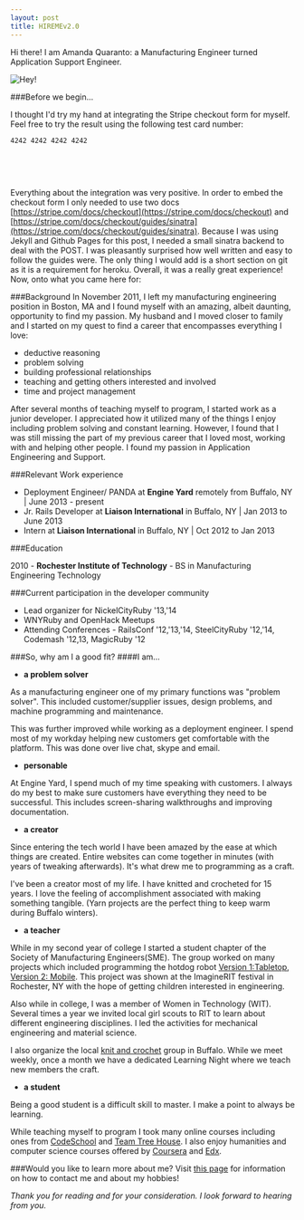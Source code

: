 ```yaml
---
layout: post
title: HIREMEv2.0
---
```


Hi there! I am Amanda Quaranto: a Manufacturing Engineer turned Application Support Engineer.

![Hey!](http://howstuffworks.files.wordpress.com/2011/08/panda4.jpg)

###Before we begin...

I thought I'd try my hand at integrating the Stripe checkout form for myself. Feel free to try the result using the following test card number:

	4242 4242 4242 4242


<br /><form action="http://young-ravine-2763.herokuapp.com/charge" method="post" style="text-align:center">
    <script
        src="https://checkout.stripe.com/checkout.js" class="stripe-button"
        data-key="pk_test_REiRXJkBrkRnp8Nn7YdHN7cb" 
        data-amount="0099"
        data-name="HIREMEv2.0"
        data-description="Blog Post : $0.99"
        data-image="https://fbcdn-sphotos-h-a.akamaihd.net/hphotos-ak-xpf1/t31.0-8/10285142_10100871048204455_9142044647718762879_o.jpg"
        data-allow-remember-me="false">
      </script>
</form>	
<br />

 Everything about the integration was very positive. In order to embed the checkout form I only needed to use two docs [https://stripe.com/docs/checkout](https://stripe.com/docs/checkout) and [https://stripe.com/docs/checkout/guides/sinatra](https://stripe.com/docs/checkout/guides/sinatra). Because I was using Jekyll and Github Pages for this post, I needed a small sinatra backend to deal with the POST. I was pleasantly surprised how well written and easy to follow the guides were. The only thing I would add is a short section on git as it is a requirement for heroku. Overall, it was a really great experience! Now, onto what you came here for:

###Background
In November 2011, I left my manufacturing engineering position in Boston, MA and I found myself with an amazing, albeit daunting, opportunity to find my passion. My husband and I moved closer to family and I started on my quest to find a career that encompasses everything I love:

* deductive reasoning
* problem solving
* building professional relationships
* teaching and getting others interested and involved  
* time and project management

After several months of teaching myself to program, I started work as a junior developer. I appreciated how it utilized many of the things I enjoy including problem solving and constant learning. However, I found that I was still missing the part of my previous career that I loved most, working with and helping other people. I found my passion in Application Engineering and Support.

###Relevant Work experience

* Deployment Engineer/ PANDA at **Engine Yard** remotely from Buffalo, NY | June 2013 - present
* Jr. Rails Developer at **Liaison International** in Buffalo, NY | Jan 2013 to June 2013
* Intern at **Liaison International** in Buffalo, NY | Oct 2012 to Jan 2013

###Education

2010 - **Rochester Institute of Technology** - BS in Manufacturing Engineering Technology 

###Current participation in the developer community

* Lead organizer for NickelCityRuby '13,'14
* WNYRuby and OpenHack Meetups
* Attending Conferences - RailsConf '12,'13,'14, SteelCityRuby '12,'14, Codemash '12,13, MagicRuby '12

###So, why am I a good fit?
####I am...

* **a problem solver**

As a manufacturing engineer one of my primary functions was "problem solver". This included customer/supplier issues, design problems, and machine programming and maintenance.

This was further improved while working as a deployment engineer. I spend most of my workday helping new customers get comfortable with the platform. This was done over live chat, skype and email.

* **personable**

At Engine Yard, I spend much of my time speaking with customers. I always do my best to make sure customers have everything they need to be successful. This includes screen-sharing walkthroughs and improving documentation.

* **a creator** 

Since entering the tech world I have been amazed by the ease at which things are created. Entire websites can come together in minutes (with years of tweaking afterwards). It's what drew me to programming as a craft. 

I've been a creator most of my life. I have knitted and crocheted for 15 years. I love the feeling of accomplishment associated with making something tangible. (Yarn projects are the perfect thing to keep warm during Buffalo winters).

* **a teacher**

While in my second year of college I started a student chapter of the Society of Manufacturing Engineers(SME).  The group worked on many projects which included programming the hotdog robot [Version 1:Tabletop](http://www.youtube.com/watch?v=enmuwG5rOGA), [Version 2: Mobile](http://www.youtube.com/watch?v=6LXdhUK-wXk). This project was shown at the ImagineRIT festival in Rochester, NY with the hope of getting children interested in engineering.

Also while in college, I was a member of Women in Technology (WIT). Several times a year we invited local girl scouts to RIT to learn about different engineering disciplines. I led the activities for mechanical engineering and material science.

I also organize the local [knit and crochet](www.meetup.com/Buffalo-Knit-and-Crochet) group in Buffalo. While we meet weekly, once a month we have a dedicated Learning Night where we teach new members the craft.

* **a student**

Being a good student is a difficult skill to master. I make a point to always be learning. 

While teaching myself to program I took many online courses including ones from [CodeSchool](https://www.codeschool.com/) and [Team Tree House](http://teamtreehouse.com/). I also enjoy humanities and computer science courses offered by [Coursera](https://www.coursera.org/) and [Edx](https://www.edx.org/).

###Would you like to learn more about me? 
Visit [this page](http://aquaranto.github.io/about.html) for information on how to contact me and about my hobbies!


*Thank you for reading and for your consideration. I look forward to hearing from you.*